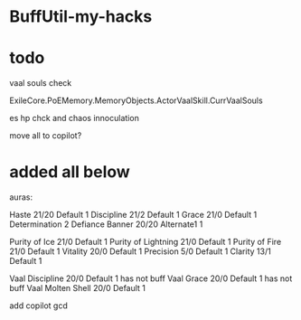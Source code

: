 # BuffUtil-my-hacks

# todo
vaal souls check

ExileCore.PoEMemory.MemoryObjects.ActorVaalSkill.CurrVaalSouls

es hp chck and chaos innoculation 

move all to copilot?

# added all below 
auras:


Haste 21/20 Default  1
Discipline 21/2 Default  1
Grace 21/0 Default  1
Determination 2
Defiance Banner 20/20 Alternate1  1


Purity of Ice 21/0 Default  1
Purity of Lightning 21/0 Default  1
Purity of Fire 21/0 Default  1
Vitality 20/0 Default  1
Precision 5/0 Default  1
Clarity 13/1 Default  1



Vaal Discipline 20/0 Default  1 has not buff
Vaal Grace 20/0 Default  1 has not buff
Vaal Molten Shell 20/0 Default  1

add copilot gcd
